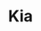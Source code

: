 ---
layout: credit-info
headerstatus: shunk-header
title: Kia
iden: kia
thumbnail: /assets/img/credits-grid/kia.jpg
image: /assets/img/credits-grid/opengraph/kia.jpg
image_size: 3
category: credits
role: Composer
type: Short Film
year: 2015
imdb: http://www.imdb.com/title/tt4452766
sample: assets/media/kia_60s
soundcloud: https://w.soundcloud.com/player/?url=https%3A//api.soundcloud.com/playlists/111464707&amp;auto_play=false&amp;hide_related=false&amp;show_comments=false&amp;show_user=false&amp;show_reposts=false&amp;visual=false
genre: Drama
director: Arya Moghaddam
writers: Brennan Gilpatrick, Arya Moghaddam
synopsis: While attending his first day of school on September 11, 2001, a young Iranian boy named Kia becomes the unwilling symbol of everything his classmates fear.
---